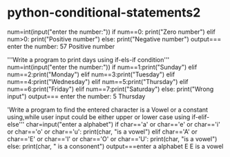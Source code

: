 # python-conditional-statements2
num=int(input("enter the number:"))
if num==0:
    print("Zero number")
elif num>0:
    print("Positive number")
else:
    print("Negative number")
output===
          enter the number: 57
          Positive number

'''Write a program to print days using if-els-if condition'''
num=int(input("enter the number:"))
if num==1:print("Sunday")
elif num==2:print("Monday")
elif num==3:print("Tuesday")
elif num==4:print("Wednesday")
elif num==5:print("Thursday")
elif num==6:print("Friday")
elif num==7:print("Saturday")
else:
    print("Wrong input")
output===
          enter the number: 5
           Thursday


'Write a program to find the entered character is a Vowel or a constant using,while user input could be either upper or lower case using if-elif-else'''
char=input("enter a alphabet")
if char=='a' or char=='e' or char=='i' or char=='o' or char=='u':
    print(char, "is a vowel")
elif char=='A' or char=='E' or char=='I' or char=='O' or char=='U':
    print(char, "is a vowel")
else:
    print(char, " is a consonent")
output===enter a alphabet E
E is a vowel

    
